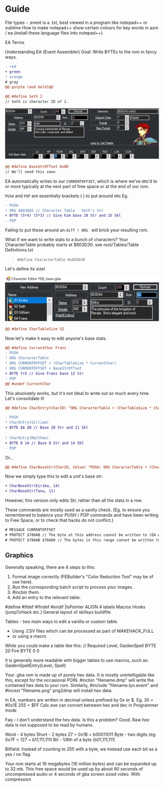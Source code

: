 # Guide
 


File types - 
.event is a .txt, best viewed in a program like notepad++ or sublime
How to make notepad++ show certain colours for key words in asm / ea (install these language files into notepad++)

EA Terms 

Understanding EA (Event Assembler)
Goal: Write BYTEs to the rom in fancy ways. 

```diff
- red
+ green
! orange
# gray
@@ purple (and bold)@@
```

```diff
@@ #define Seth 2 
// Seth is character ID of 2. 
```

![Alt-text](/png/Seth_Str.png?raw=true "Optional Title")

```diff
@@ #define BaseStrOffset 0x0D 
// We'll need this soon 
```

EA automatically writes to our `CURRENTOFFSET`, which is where we've `ORG`'d to or more typically at the next part of free space or at the end of our rom. 


`PUSH` and `POP` are essentially brackets ( ) to put around `ORG` 
Eg. 
```diff
- PUSH 
! ORG $803DA5 // Character Table - Seth's Str
+ BYTE (5*4) (5*3) // Give him base 20 Str and 15 Skl
- POP 
```

Failing to put these around an ```diff ! ORG ``` will brick your resulting rom. 


What if we want to write stats to a bunch of characters?
Your CharacterTable probably starts at $803D30. see root/Tables/Table Definitions.txt
> `#define CharacterTable 0x803D30`

Let's define its size! 

![Alt-text](/png/CharTableSize.png?raw=true "Optional Title")

```diff
@@ #define CharTableSize 52 
```

Now let's make it easy to edit anyone's base stats. 


```diff
@@ #define CurrentChar Franz
- PUSH
! ORG CharacterTable
! ORG CURRENTOFFSET + (CharTableSize * CurrentChar)
! ORG CURRENTOFFSET + BaseStrOffset
+ BYTE 7+5 // Give Franz base 12 Str 
- POP 
@@ #undef CurrentChar 
```

This absolutely works, but it's not ideal to write out so much every time. Let's consolidate it! 


```diff
@@ #define CharEntry(CharID) "ORG CharacterTable + (CharTableSize * CharID) + BaseStrOffset"
``` 

```diff
- PUSH 
! CharEntry(Gilliam)
+ BYTE $A $B // Base 10 Str and 11 Skl

! CharEntry(Matthew)
+ BYTE 8 14 // Base 8 Str and 14 Skl
- POP 
```

Or...

```diff
@@ #define CharBaseStr(CharID, Value) "PUSH; ORG CharacterTable + (CharTableSize * CharID) + BaseStrOffset; BYTE Value; POP"
```

Now we simply type this to edit a unit's base str: 
```diff
+ CharBaseStr(Eirika, 14) 
+ CharBaseStr(Tana, 11) 
```
However, this version only edits Str, rather than all the stats in a row. 





These commands are mostly used as a sanity check. (Eg. to ensure you remembered to balance your PUSH / POP commands and have been writing to Free Space, or to check that hacks do not conflict.)
```diff
# MESSAGE CURRENTOFFSET  
# PROTECT $789AB // The byte at this address cannot be written to (EA will error). 
# PROTECT $789AB $78A00 // The bytes in this range cannot be written to. 
```

Graphics
-

Generally speaking, there are 4 steps to this: 
1. Format image correctly (FEBuilder's "Color Reduction Tool" may be of use here). 
2. Run the corresponding batch script to process your images.
3. #incbin them.
4. Add an entry to the relevant table. 







#define 
#ifdef 
#ifndef 
#endif 
|IsPointer 
ALIGN 4 
labels 
Macros
Hooks 
(jumpToHack etc.) 
General layout of skillsys buildfile 

Tables - two main ways to edit a vanilla or custom table: 
- Using .CSV files which can be processed as part of MAKEHACK_FULL 
- or using a macro 

While you could make a table like this: 
// Required Level, GaidenSpell 
BYTE 20 Fire 
BYTE 0 0

It is generally more readable with bigger tables to use macros, such as: 
GaidenSpellEntry(Level, Spell)

Your .gba rom is made up of purely hex data. It is mostly unintelligable like this, except for the occasional POIN. 
#incbin "filename.dmp" will write the contained hex data to your rom. Similarly, #include "filename.lyn.event" and #incext "filename.png" png2dmp will install hex data. 

In EA, numbers are written in decimal unless prefixed by 0x or $. 
Eg. 
30 = #0x1E
255 = $FF 
Calc.exe can convert between hex and dec in Programmer mode 

Faq - I don't understand the hex data. Is this a problem? 
Good. Raw hex data is not supposed to be read by humans. 

Word - 4 bytes 
Short - 2 bytes 
27 = 0x1B = b00011011
Byte - two digits (eg. 0x7F = 127 = b11,111,111) 
Bit - 1/8th of a byte (b01,111,111) 

Bitfield: 
Instead of counting to 255 with a byte, we instead use each bit as a yes / no flag. 


Your rom starts at 16 megabytes (16 million bytes) and can be expanded up to 32 mb. 
This free space would be used up by about 90 seconds of uncompressed audio or 4 seconds of gba screen sized video. With compression


